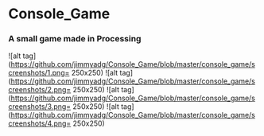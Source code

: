 # Console_Game
### A small game made in Processing

![alt tag](https://github.com/jimmyadg/Console_Game/blob/master/console_game/screenshots/1.png= 250x250)
![alt tag](https://github.com/jimmyadg/Console_Game/blob/master/console_game/screenshots/2.png= 250x250)
![alt tag](https://github.com/jimmyadg/Console_Game/blob/master/console_game/screenshots/3.png= 250x250)
![alt tag](https://github.com/jimmyadg/Console_Game/blob/master/console_game/screenshots/4.png= 250x250)



